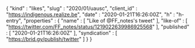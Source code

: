 {
  "kind" : "likes",
  "slug" : "2020/01/uausc",
  "client_id" : "https://indigenous.realize.be",
  "date" : "2020-01-21T16:26:00Z",
  "h" : "h-entry",
  "properties" : {
    "name" : [ "Like of @FF_notes's tweet" ],
    "like-of" : [ "https://twitter.com/FF_notes/status/1219022639986925568" ],
    "published" : [ "2020-01-21T16:26:00Z" ],
    "syndication" : [ "https://brid.gy/publish/twitter" ]
  }
}
